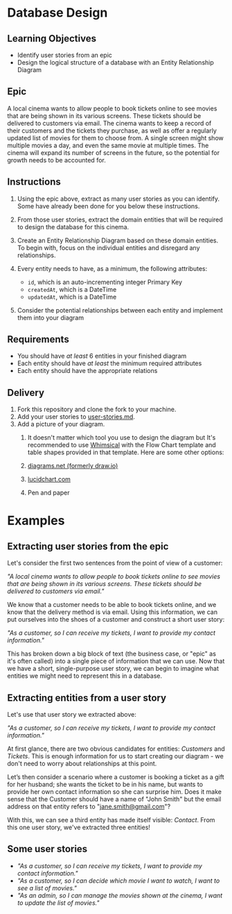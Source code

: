 # Database Design

## Learning Objectives
- Identify user stories from an epic
- Design the logical structure of a database with an Entity Relationship Diagram

## Epic

A local cinema wants to allow people to book tickets online to see movies that are being shown in its various screens. These tickets should be delivered to customers via email.
The cinema wants to keep a record of their customers and the tickets they purchase, as well as offer a regularly updated list of movies for them to choose from.
A single screen might show multiple movies a day, and even the same movie at multiple times.
The cinema will expand its number of screens in the future, so the potential for growth needs to be accounted for.

## Instructions
1. Using the epic above, extract as many user stories as you can identify. Some have already been done for you below these instructions.

2. From those user stories, extract the domain entities that will be required to design the database for this cinema.

3. Create an Entity Relationship Diagram based on these domain entities. To begin with, focus on the individual entities and disregard any relationships.

4. Every entity needs to have, as a minimum, the following attributes:
    - `id`, which is an auto-incrementing integer Primary Key
    - `createdAt`, which is a DateTime
    - `updatedAt`, which is a DateTime

5. Consider the potential relationships between each entity and implement them into your diagram

## Requirements
- You should have *at least* 6 entities in your finished diagram
- Each entity should have *at least* the minimum required attributes
- Each entity should have the appropriate relations

## Delivery

1. Fork this repository and clone the fork to your machine.
2. Add your user stories to [user-stories.md](./user-stories.md).
2. Add a picture of your diagram.
    1. It doesn't matter which tool you use to design the diagram but It's recommended to use [Whimsical](https://whimsical.com/) with the Flow Chart template and table shapes provided in that template. Here are some other options:

    2. [diagrams.net (formerly draw.io)](https://app.diagrams.net/)
    3. [lucidchart.com](https://www.lucidchart.com/)
    4. Pen and paper

# Examples

## Extracting user stories from the epic

Let's consider the first two sentences from the point of view of a customer:

*"A local cinema wants to allow people to book tickets online to see movies that are being shown in its various screens. These tickets should be delivered to customers via email."*

We know that a customer needs to be able to book tickets online, and we know that the delivery method is via email. Using this information, we can put ourselves into the shoes of a customer and construct a short user story:

*"As a customer, so I can receive my tickets, I want to provide my contact information."*

This has broken down a big block of text (the business case, or "epic" as it's often called) into a single piece of information that we can use. Now that we have a short, single-purpose user story, we can begin to imagine what entities we might need to represent this in a database.

## Extracting entities from a user story

Let's use that user story we extracted above:

*"As a customer, so I can receive my tickets, I want to provide my contact information."*

At first glance, there are two obvious candidates for entities: *Customers* and *Tickets*. This is enough information for us to start creating our diagram - we don't need to worry about relationships at this point.

Let’s then consider a scenario where a customer is booking a ticket as a gift for her husband; she wants the ticket to be in his name, but wants to provide her own contact information so she can surprise him. Does it make sense that the Customer should have a name of "John Smith" but the email address on that entity refers to "jane.smith@gmail.com"?

With this, we can see a third entity has made itself visible: *Contact*. From this one user story, we've extracted three entities!

## Some user stories

- *"As a customer, so I can receive my tickets, I want to provide my contact information."*
- *"As a customer, so I can decide which movie I want to watch, I want to see a list of movies."*
- *"As an admin, so I can manage the movies shown at the cinema, I want to update the list of movies."*